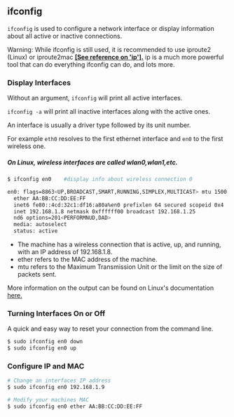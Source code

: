 ---
---

ifconfig
--

`ifconfig` is used to configure a network interface or display information about all active or inactive connections.

<div class="alert alert-warning">
<a href="/"></a>Warning: While ifconfig is still used, it is recommended to use iproute2 (Linux) or iproute2mac <a href="/commands/ip" style="font-weight:bold;">[See reference on 'ip'].</a> ip is a much more powerful tool that can do everything ifconfig can do, and lots more.
</div>

<!--more-->

### Display Interfaces

Without an argument, `ifconfig` will print all active interfaces.

`ifconfig -a` will print all inactive interfaces along with the active ones.

An interface is usually a driver type followed by its unit number. 

For example `eth0` resolves to the first ethernet interface and `en0` to the first wireless one.

##### *On Linux, wireless interfaces are called wlan0,wlan1,etc.*

~~~ bash
$ ifconfig en0    #display info about wireless connection 0

en0: flags=8863<UP,BROADCAST,SMART,RUNNING,SIMPLEX,MULTICAST> mtu 1500
  ether AA:BB:CC:DD:EE:FF
  inet6 fe80::4cd:32c1:df16:a80a%en0 prefixlen 64 secured scopeid 0x4 
  inet 192.168.1.8 netmask 0xffffff00 broadcast 192.168.1.25
  nd6 options=201<PERFORMNUD,DAD>
  media: autoselect
  status: active
~~~
- The machine has a wireless connection that is active, up, and running, with an IP address of 192.168.1.8.
- ether refers to the MAC address of the machine.
- mtu refers to the Maximum Transmission Unit or the limit on the size of packets sent.

More information on the output can be found on Linux's documentation <a href="http://linuxcommand.org/man_pages/ifconfig8.html" target="_blank">here.</a>

### Turning Interfaces On or Off

A quick and easy way to reset your connection from the command line.

~~~ bash
$ sudo ifconfig en0 down
$ sudo ifconfig en0 up
~~~

### Configure IP and MAC

~~~ bash
# Change an interfaces IP address 
$ sudo ifconfig en0 192.168.1.9

# Modify your machines MAC
$ sudo ifconfig en0 ether AA:BB:CC:DD:EE:FF
~~~
